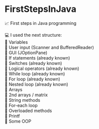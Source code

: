 # FirstStepsInJava

📈 First steps in Java programming

💻 I used the next structure: <br />
🌱 Variables <br />
🌱 User input (Scanner and BufferedReader) <br />
🌱 GUI (JOptionPane) <br />
🌱 If statements (already known) <br />
🌱 Switches (already known) <br />
🌱 Logical operators (already known) <br />
🌱 While loop (already known) <br />
🌱 For loop (already known) <br />
🌱 Nested loop (already known) <br />
🌱 Arrays <br />
🌱 2nd arrays / matrix <br />
🌱 String methods <br />
🌱 For-each loop <br />
🌱 Overloaded methods <br />
🌱 Printf <br />
🌱 Some OOP  <br />
